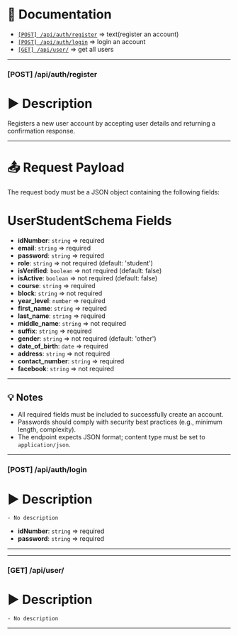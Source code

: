 # 📄 Documentation

- [`[POST] /api/auth/register`](#post-apiauthregister) => text(register an account)
- [`[POST] /api/auth/login`](#post-apiauthlogin) => login an account
- [`[GET] /api/user/`](#get-apiuser) => get all users

---

### [POST] /api/auth/register

# ▶️ Description

Registers a new user account by accepting user details and returning a confirmation response.

---

# 📤 Request Payload

The request body must be a JSON object containing the following fields:

# UserStudentSchema Fields

- **idNumber**: `string` => required
- **email**: `string` => required
- **password**: `string` => required
- **role**: `string` => not required (default: 'student')
- **isVerified**: `boolean` => not required (default: false)
- **isActive**: `boolean` => not required (default: false)
- **course**: `string` => required
- **block**: `string` => not required
- **year_level**: `number` => required
- **first_name**: `string` => required
- **last_name**: `string` => required
- **middle_name**: `string` => not required
- **suffix**: `string` => required
- **gender**: `string` => not required (default: 'other')
- **date_of_birth**: `date` => required
- **address**: `string` => not required
- **contact_number**: `string` => required
- **facebook**: `string` => not required

---

## 💡 Notes

- All required fields must be included to successfully create an account.
- Passwords should comply with security best practices (e.g., minimum length, complexity).
- The endpoint expects JSON format; content type must be set to `application/json`.

---

### [POST] /api/auth/login

# ▶️ Description

    - No description

- **idNumber**: `string` => required
- **password**: `string` => required

---

---

### [GET] /api/user/

# ▶️ Description

    - No description

---
